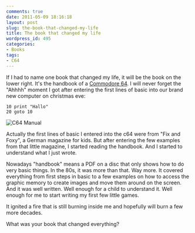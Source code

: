 ```yaml
---
comments: true
date: 2011-05-09 18:16:18
layout: post
slug: the-book-that-changed-my-life
title: The book that changed my life
wordpress_id: 495
categories:
- Books
tags:
- C64
---
```


If I had to name one book that changed my life, it will be the book on the
lower right. It's the handbook of a [Commodore 64](http://en.wikipedia.org/wiki/Commodore_64). 
I will never forget the "Ahhhh" moment I got after entering the first lines of
basic into our brand new computer on christmas eve:

```
10 print "Hallo"
20 goto 10
```

![C64 Manual](http://bitboxer.de/wp-content/uploads/399px-C64-Handbuch3.jpeg) 

Actually the first lines of basic I entered into the c64 were from "Fix and
Foxy", a German magazine for kids. But after entering the few examples from
that little magazine, I started reading the handbook. And I started to
understand what I just wrote. 

Nowadays "handbook" means a PDF on a disc that only shows how to do very basic
things. In the 80s, it was more than that. Way more. It covered everything from
first steps in basic to a few examples on how to access the graphic memory to
create images and move them around on the screen. And it was well written. Well
enough for a child to understand it. Well enough for me to start writing my
first few little games.

It ignited a fire that is still burning inside me and hopefully will burn a few
more decades.

What was your book that changed everything?
